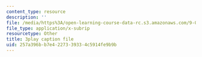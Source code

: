 ```yaml
---
content_type: resource
description: ''
file: /media/https%3A/open-learning-course-data-rc.s3.amazonaws.com/9-00sc-introduction-to-psychology-fall-2011/257a396bb7e4227339334c5914fe9b9b_SjjGiqf96rI.srt
file_type: application/x-subrip
resourcetype: Other
title: 3play caption file
uid: 257a396b-b7e4-2273-3933-4c5914fe9b9b
---
```


